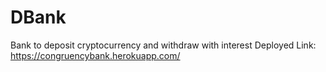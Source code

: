 # DBank
Bank to deposit cryptocurrency and withdraw with interest
Deployed Link: https://congruencybank.herokuapp.com/
